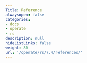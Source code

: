 ```yaml
---
Title: Reference
alwaysopen: false
categories:
- docs
- operate
- rs
description: null
hideListLinks: false
weight: 80
url: '/operate/rs/7.4/references/'
---
```

